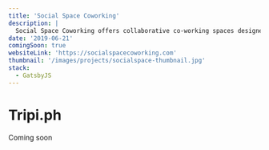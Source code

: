 ```yaml
---
title: 'Social Space Coworking'
description: |
  Social Space Coworking offers collaborative co-working spaces designed for ideas to grow. Strategically located at the intersection of 5 major cities in the south, it serves an ideal gateway for start-ups and SMEs targeting the thriving South Luzon and Calabarzon Region in the Philippines.
date: '2019-06-21'
comingSoon: true
websiteLink: 'https://socialspacecoworking.com'
thumbnail: '/images/projects/socialspace-thumbnail.jpg'
stack:
  - GatsbyJS
---
```


# Tripi.ph

Coming soon
